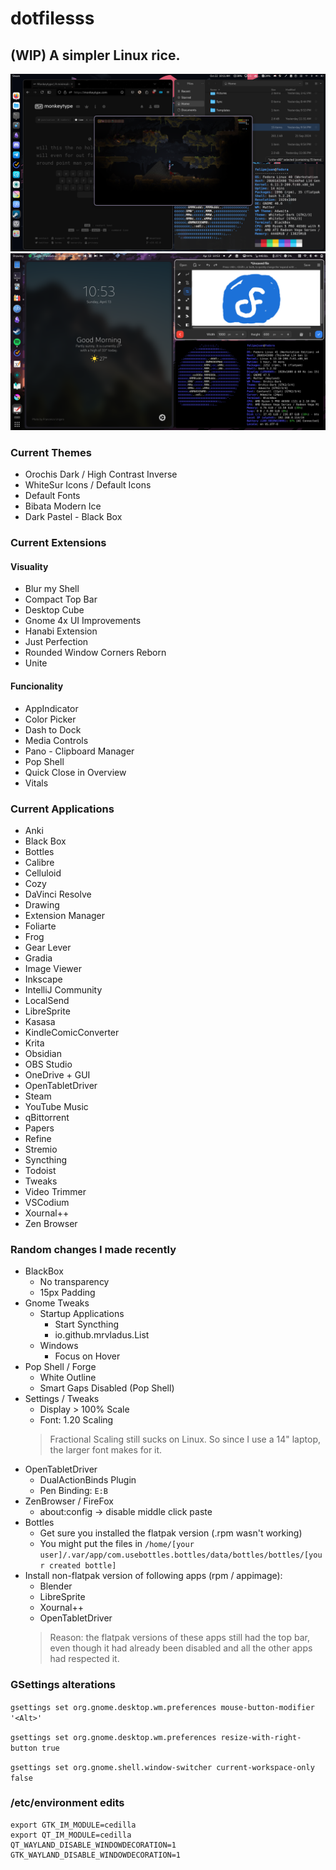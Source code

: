 # dotfilesss
## (WIP) A simpler Linux rice.
![](https://github.com/felipe-juan/dotfilesss/blob/main/Screenshot%20from%202024-10-22%2010-11-36.png)
![](https://github.com/felipe-juan/dotfilesss/blob/main/Screenshot%20From%202025-04-13%2010-53-18.png)

### Current Themes
- Orochis Dark / High Contrast Inverse
- WhiteSur Icons / Default Icons
- Default Fonts
- Bibata Modern Ice
- Dark Pastel - Black Box

### Current Extensions
#### Visuality
- Blur my Shell
- Compact Top Bar
- Desktop Cube
- Gnome 4x UI Improvements
- Hanabi Extension
- Just Perfection
- Rounded Window Corners Reborn
- Unite

#### Funcionality
- AppIndicator
- Color Picker
- Dash to Dock
- Media Controls
- Pano - Clipboard Manager
- Pop Shell
- Quick Close in Overview
- Vitals

### Current Applications
- Anki
- Black Box
- Bottles
- Calibre
- Celluloid
- Cozy
- DaVinci Resolve
- Drawing
- Extension Manager
- Foliarte
- Frog
- Gear Lever
- Gradia
- Image Viewer
- Inkscape
- IntelliJ Community
- LocalSend
- LibreSprite
- Kasasa
- KindleComicConverter
- Krita
- Obsidian
- OBS Studio
- OneDrive + GUI
- OpenTabletDriver
- Steam
- YouTube Music
- qBittorrent
- Papers
- Refine
- Stremio
- Syncthing
- Todoist
- Tweaks
- Video Trimmer
- VSCodium
- Xournal++
- Zen Browser

### Random changes I made recently
- BlackBox
  - No transparency
  - 15px Padding
- Gnome Tweaks
  - Startup Applications
    - Start Syncthing
    - io.github.mrvladus.List
  - Windows
    - Focus on Hover 
- Pop Shell / Forge
  - White Outline
  - Smart Gaps Disabled (Pop Shell)
- Settings / Tweaks
  - Display > 100% Scale
  - Font: 1.20 Scaling
  > Fractional Scaling still sucks on Linux. So since I use a 14" laptop, the larger font makes for it.
- OpenTabletDriver
  - DualActionBinds Plugin
  - Pen Binding: `E:B`
- ZenBrowser / FireFox
  - about:config -> disable middle click paste
- Bottles
  - Get sure you installed the flatpak version (.rpm wasn't working)
  - You might put the files in `/home/[your user]/.var/app/com.usebottles.bottles/data/bottles/bottles/[your created bottle]`
- Install non-flatpak version of following apps (rpm / appimage):
  - Blender
  - LibreSprite
  - Xournal++
  - OpenTabletDriver
  > Reason: the flatpak versions of these apps still had the top bar, even though it had already been disabled and all the other apps had respected it.

### GSettings alterations
`gsettings set org.gnome.desktop.wm.preferences mouse-button-modifier '<Alt>'`

`gsettings set org.gnome.desktop.wm.preferences resize-with-right-button true`

`gsettings set org.gnome.shell.window-switcher current-workspace-only false`

### /etc/environment edits
```
export GTK_IM_MODULE=cedilla
export QT_IM_MODULE=cedilla
QT_WAYLAND_DISABLE_WINDOWDECORATION=1
GTK_WAYLAND_DISABLE_WINDOWDECORATION=1
```
